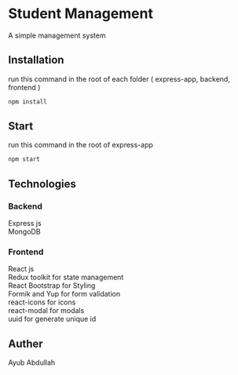 # Student Management

A simple management system

## Installation

run this command in the root of each folder ( express-app, backend, frontend )

```bash
npm install
```



## Start
run this command in the root of express-app

```bash
npm start
```

## Technologies
### Backend
Express js  
MongoDB

### Frontend
 React js  
 Redux toolkit for state management  
 React Bootstrap for Styling  
 Formik and Yup for form validation  
 react-icons for icons  
 react-modal for modals  
 uuid for generate unique id
## Auther
Ayub Abdullah
